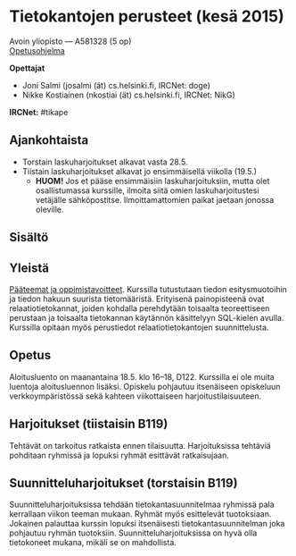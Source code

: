 # Tietokantojen perusteet (kesä 2015)

Avoin yliopisto — A581328 (5 op)  
[Opetusohjelma](http://www.avoinyliopisto.fi/fi-FI/Opetustarjonta/StudyUnit.aspx?StyleSuffix=UrlQuery&StudyUnitId=ba7cd799-751b-4408-8df6-09d47d23e155#SUd0fa83b1-d784-4b92-ba52-74c4611fff07)

**Opettajat**

- Joni Salmi (josalmi (ät) cs.helsinki.fi, IRCNet: doge)
- Nikke Kostiainen (nkostiai (ät) cs.helsinki.fi, IRCNet: NikG)

**IRCNet:** #tikape

## Ajankohtaista

- Torstain laskuharjoitukset alkavat vasta 28.5.
- Tiistain laskuharjoitukset alkavat jo ensimmäisellä viikolla (19.5.)
  - **HUOM!** Jos et pääse ensimmäisiin laskuharjoituksiin, mutta olet osallistumassa kurssille, ilmoita siitä omien laskuharjoitustesi vetäjälle sähköpostitse. Ilmoittamattomien paikat jaetaan jonossa oleville. 

## Sisältö


## Yleistä

[Pääteemat ja oppimistavoitteet](http://www.cs.helsinki.fi/courses/581328/matriisi/). Kurssilla tutustutaan tiedon esitysmuotoihin ja tiedon hakuun suurista tietomääristä. Erityisenä painopisteenä ovat relaatiotietokannat, joiden kohdalla perehdytään toisaalta teoreettiseen perustaan ja toisaalta tietokannan käytännön käsittelyyn SQL-kielen avulla. Kurssilla opitaan myös perustiedot relaatiotietokantojen suunnittelusta.

## Opetus

Aloitusluento on maanantaina 18.5. klo 16–18, D122. Kurssilla ei ole muita luentoja aloitusluennon lisäksi. Opiskelu pohjautuu itsenäiseen opiskeluun verkkoympäristössä sekä kahteen viikottaiseen harjoitustilaisuuteen.

## Harjoitukset (tiistaisin B119)

Tehtävät on tarkoitus ratkaista ennen tilaisuutta. Harjoituksissa tehtäviä pohditaan ryhmissä ja lopuksi ryhmät esittävät ratkaisujaan.

## Suunnitteluharjoitukset (torstaisin B119)

Suunnitteluharjoituksissa tehdään tietokantasuunnitelmaa ryhmissä pala kerrallaan viikon teeman mukaan. Ryhmät myös esittelevät tuotoksiaan. Jokainen palauttaa kurssin lopuksi itsenäisesti tietokantasuunnitelman joka pohjautuu ryhmän tuotoksiin. Suunnitteluharjoituksissa on hyvä olla tietokoneet mukana, mikäli se on mahdollista.
